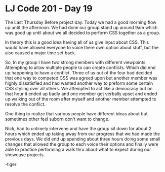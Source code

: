 # LJ Code 201 - Day 19

The Last Thursday Before project day. Today we had a good morning flow up until
the afternoon. We had done our group stand up around 9am which was good up until about
we all decided to perform CSS together as a group.

In theory this is a good idea having all of us give input about CSS. This would have
allowed everyone to voice there own option about stuff, but the also caused a major time
set back.

So, In my group I have two strong members with different viewpoints.
Attempting to allow multiple people to can create conflicts. Which did end up
happening to have a conflict.  Three of us out of the four had decided that
one way to competed CSS was agreed upon but another member was highly dissatisfied
and had wanted another way to preform some certain CSS styling over all others.
We attempted to act like a democracy but on that hour it ended up badly and one
member got verbally upset and ended up walking out of the room after myself and another
member attempted to resolve the conflict.

One thing to realize that various people have different ideas about but sometimes
other feel suborn don't want to change.

Nick, had to untimely intervene and have the group sit down for about 2 hours which
ended up taking away from our progress that we had made the previous days. We did end up spending about three hours doing some small changes that allowed the group to each voice their options
and finally were able to practice performing a walk thru about what to expect during our
showcase projects.

-tiger
